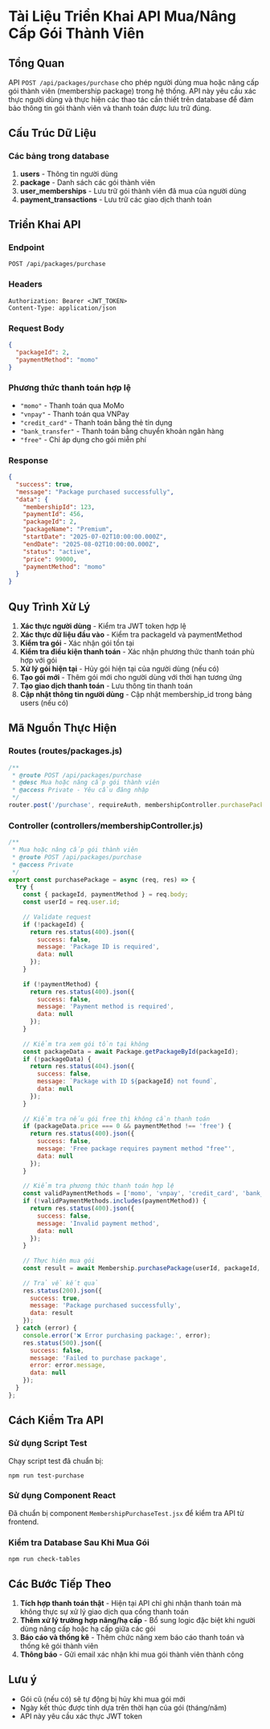 # Tài Liệu Triển Khai API Mua/Nâng Cấp Gói Thành Viên

## Tổng Quan

API `POST /api/packages/purchase` cho phép người dùng mua hoặc nâng cấp gói thành viên (membership package) trong hệ thống. API này yêu cầu xác thực người dùng và thực hiện các thao tác cần thiết trên database để đảm bảo thông tin gói thành viên và thanh toán được lưu trữ đúng.

## Cấu Trúc Dữ Liệu

### Các bảng trong database

1. **users** - Thông tin người dùng
2. **package** - Danh sách các gói thành viên
3. **user_memberships** - Lưu trữ gói thành viên đã mua của người dùng
4. **payment_transactions** - Lưu trữ các giao dịch thanh toán

## Triển Khai API

### Endpoint

```
POST /api/packages/purchase
```

### Headers

```
Authorization: Bearer <JWT_TOKEN>
Content-Type: application/json
```

### Request Body

```json
{
  "packageId": 2,
  "paymentMethod": "momo"
}
```

### Phương thức thanh toán hợp lệ

- `"momo"` - Thanh toán qua MoMo
- `"vnpay"` - Thanh toán qua VNPay
- `"credit_card"` - Thanh toán bằng thẻ tín dụng
- `"bank_transfer"` - Thanh toán bằng chuyển khoản ngân hàng
- `"free"` - Chỉ áp dụng cho gói miễn phí

### Response

```json
{
  "success": true,
  "message": "Package purchased successfully",
  "data": {
    "membershipId": 123,
    "paymentId": 456,
    "packageId": 2,
    "packageName": "Premium",
    "startDate": "2025-07-02T10:00:00.000Z",
    "endDate": "2025-08-02T10:00:00.000Z",
    "status": "active",
    "price": 99000,
    "paymentMethod": "momo"
  }
}
```

## Quy Trình Xử Lý

1. **Xác thực người dùng** - Kiểm tra JWT token hợp lệ
2. **Xác thực dữ liệu đầu vào** - Kiểm tra packageId và paymentMethod
3. **Kiểm tra gói** - Xác nhận gói tồn tại
4. **Kiểm tra điều kiện thanh toán** - Xác nhận phương thức thanh toán phù hợp với gói
5. **Xử lý gói hiện tại** - Hủy gói hiện tại của người dùng (nếu có)
6. **Tạo gói mới** - Thêm gói mới cho người dùng với thời hạn tương ứng
7. **Tạo giao dịch thanh toán** - Lưu thông tin thanh toán
8. **Cập nhật thông tin người dùng** - Cập nhật membership_id trong bảng users (nếu có)

## Mã Nguồn Thực Hiện

### Routes (routes/packages.js)

```javascript
/**
 * @route POST /api/packages/purchase
 * @desc Mua hoặc nâng cấp gói thành viên
 * @access Private - Yêu cầu đăng nhập
 */
router.post('/purchase', requireAuth, membershipController.purchasePackage);
```

### Controller (controllers/membershipController.js)

```javascript
/**
 * Mua hoặc nâng cấp gói thành viên
 * @route POST /api/packages/purchase
 * @access Private
 */
export const purchasePackage = async (req, res) => {
  try {
    const { packageId, paymentMethod } = req.body;
    const userId = req.user.id;
    
    // Validate request
    if (!packageId) {
      return res.status(400).json({
        success: false,
        message: 'Package ID is required',
        data: null
      });
    }
    
    if (!paymentMethod) {
      return res.status(400).json({
        success: false,
        message: 'Payment method is required',
        data: null
      });
    }
    
    // Kiểm tra xem gói tồn tại không
    const packageData = await Package.getPackageById(packageId);
    if (!packageData) {
      return res.status(404).json({
        success: false,
        message: `Package with ID ${packageId} not found`,
        data: null
      });
    }
    
    // Kiểm tra nếu gói free thì không cần thanh toán
    if (packageData.price === 0 && paymentMethod !== 'free') {
      return res.status(400).json({
        success: false,
        message: 'Free package requires payment method "free"',
        data: null
      });
    }
    
    // Kiểm tra phương thức thanh toán hợp lệ
    const validPaymentMethods = ['momo', 'vnpay', 'credit_card', 'bank_transfer', 'free'];
    if (!validPaymentMethods.includes(paymentMethod)) {
      return res.status(400).json({
        success: false,
        message: 'Invalid payment method',
        data: null
      });
    }
    
    // Thực hiện mua gói
    const result = await Membership.purchasePackage(userId, packageId, paymentMethod);
    
    // Trả về kết quả
    res.status(200).json({
      success: true,
      message: 'Package purchased successfully',
      data: result
    });
  } catch (error) {
    console.error('❌ Error purchasing package:', error);
    res.status(500).json({
      success: false,
      message: 'Failed to purchase package',
      error: error.message,
      data: null
    });
  }
};
```

## Cách Kiểm Tra API

### Sử dụng Script Test

Chạy script test đã chuẩn bị:

```
npm run test-purchase
```

### Sử dụng Component React

Đã chuẩn bị component `MembershipPurchaseTest.jsx` để kiểm tra API từ frontend.

### Kiểm tra Database Sau Khi Mua Gói

```
npm run check-tables
```

## Các Bước Tiếp Theo

1. **Tích hợp thanh toán thật** - Hiện tại API chỉ ghi nhận thanh toán mà không thực sự xử lý giao dịch qua cổng thanh toán
2. **Thêm xử lý trường hợp nâng/hạ cấp** - Bổ sung logic đặc biệt khi người dùng nâng cấp hoặc hạ cấp giữa các gói
3. **Báo cáo và thống kê** - Thêm chức năng xem báo cáo thanh toán và thống kê gói thành viên
4. **Thông báo** - Gửi email xác nhận khi mua gói thành viên thành công

## Lưu ý

- Gói cũ (nếu có) sẽ tự động bị hủy khi mua gói mới
- Ngày kết thúc được tính dựa trên thời hạn của gói (tháng/năm)
- API này yêu cầu xác thực JWT token
